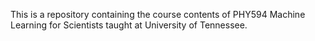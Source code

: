 This is a repository containing the course contents of PHY594 Machine Learning for Scientists taught at University of Tennessee. 
